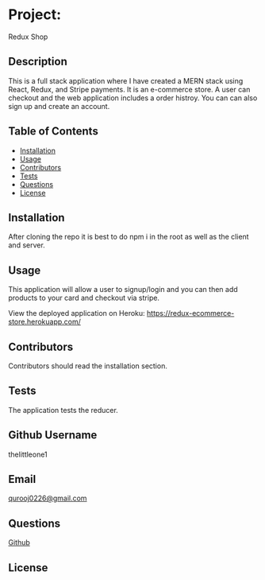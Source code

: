 
  
  # Project: 
  Redux Shop
  
  ## Description
  This is a full stack application where I have created a MERN stack using React, Redux, and Stripe payments. It is an e-commerce store. A user can checkout and the web application includes a order histroy. You can can also sign up and create an account. 

  ## Table of Contents
  - [Installation](#installation)
  - [Usage](#usage)
  - [Contributors](#contributors)
  - [Tests](#tests)
  - [Questions](#questions)
  - [License](#license)

  ## Installation
  After cloning the repo it is best to do npm i in the root as well as the client and server. 

  ## Usage
  This application will allow a user to signup/login and you can then add products to your card and checkout via stripe. 
  
  View the deployed application on Heroku: https://redux-ecommerce-store.herokuapp.com/

  ## Contributors
  Contributors should read the installation section. 

  ## Tests
  The application tests the reducer. 

  ## Github Username
  thelittleone1

  ## Email
  qurooj0226@gmail.com

  ## Questions
  [Github](https://github.com/thelittleone1)
  
  ## License
